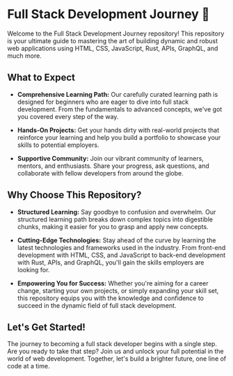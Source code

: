 # Full Stack Development Journey 🚀

Welcome to the Full Stack Development Journey repository! This repository is your ultimate guide to mastering the art of building dynamic and robust web applications using HTML, CSS, JavaScript, Rust, APIs, GraphQL, and much more.

## What to Expect
- **Comprehensive Learning Path:** Our carefully curated learning path is designed for beginners who are eager to dive into full stack development. From the fundamentals to advanced concepts, we've got you covered every step of the way.
  
- **Hands-On Projects:** Get your hands dirty with real-world projects that reinforce your learning and help you build a portfolio to showcase your skills to potential employers.

- **Supportive Community:** Join our vibrant community of learners, mentors, and enthusiasts. Share your progress, ask questions, and collaborate with fellow developers from around the globe.

## Why Choose This Repository?
- **Structured Learning:** Say goodbye to confusion and overwhelm. Our structured learning path breaks down complex topics into digestible chunks, making it easier for you to grasp and apply new concepts.

- **Cutting-Edge Technologies:** Stay ahead of the curve by learning the latest technologies and frameworks used in the industry. From front-end development with HTML, CSS, and JavaScript to back-end development with Rust, APIs, and GraphQL, you'll gain the skills employers are looking for.

- **Empowering You for Success:** Whether you're aiming for a career change, starting your own projects, or simply expanding your skill set, this repository equips you with the knowledge and confidence to succeed in the dynamic field of full stack development.

## Let's Get Started!
The journey to becoming a full stack developer begins with a single step. Are you ready to take that step? Join us and unlock your full potential in the world of web development. Together, let's build a brighter future, one line of code at a time.
